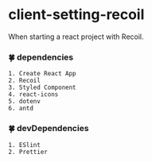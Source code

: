 # client-setting-recoil

When starting a react project with Recoil.
<br />

### 🍀 dependencies
	1. Create React App
	2. Recoil 
	3. Styled Component
	4. react-icons
	5. dotenv
	6. antd


### 🍀 devDependencies
	1. ESlint
	2. Prettier